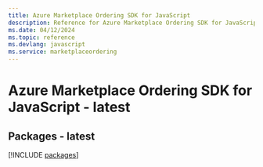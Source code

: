 ```yaml
---
title: Azure Marketplace Ordering SDK for JavaScript
description: Reference for Azure Marketplace Ordering SDK for JavaScript
ms.date: 04/12/2024
ms.topic: reference
ms.devlang: javascript
ms.service: marketplaceordering
---
```

# Azure Marketplace Ordering SDK for JavaScript - latest
## Packages - latest
[!INCLUDE [packages](marketplace-ordering-index.md)]